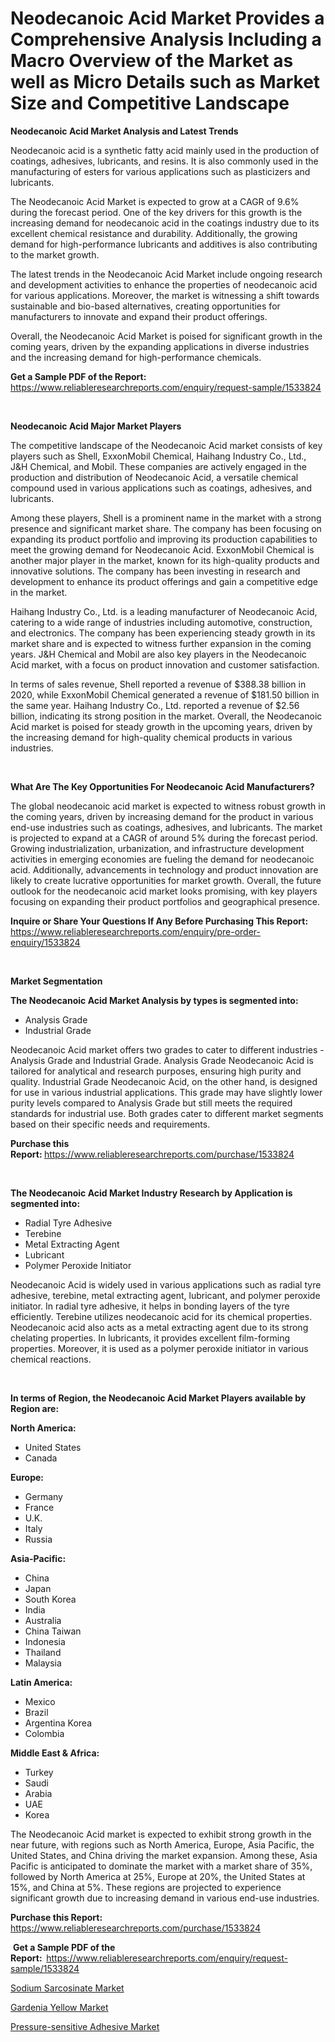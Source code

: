 <p><h1>Neodecanoic Acid Market Provides a Comprehensive Analysis Including a Macro Overview of the Market as well as Micro Details such as Market Size and Competitive Landscape</h1></p><p><strong>Neodecanoic Acid Market Analysis and Latest Trends</strong></p>
<p><p>Neodecanoic acid is a synthetic fatty acid mainly used in the production of coatings, adhesives, lubricants, and resins. It is also commonly used in the manufacturing of esters for various applications such as plasticizers and lubricants.</p><p>The Neodecanoic Acid Market is expected to grow at a CAGR of 9.6% during the forecast period. One of the key drivers for this growth is the increasing demand for neodecanoic acid in the coatings industry due to its excellent chemical resistance and durability. Additionally, the growing demand for high-performance lubricants and additives is also contributing to the market growth.</p><p>The latest trends in the Neodecanoic Acid Market include ongoing research and development activities to enhance the properties of neodecanoic acid for various applications. Moreover, the market is witnessing a shift towards sustainable and bio-based alternatives, creating opportunities for manufacturers to innovate and expand their product offerings.</p><p>Overall, the Neodecanoic Acid Market is poised for significant growth in the coming years, driven by the expanding applications in diverse industries and the increasing demand for high-performance chemicals.</p></p>
<p><strong>Get a Sample PDF of the Report:&nbsp;</strong> <a href="https://www.reliableresearchreports.com/enquiry/request-sample/1533824">https://www.reliableresearchreports.com/enquiry/request-sample/1533824</a></p>
<p>&nbsp;</p>
<p><strong>Neodecanoic Acid Major Market Players</strong></p>
<p><p>The competitive landscape of the Neodecanoic Acid market consists of key players such as Shell, ExxonMobil Chemical, Haihang Industry Co., Ltd., J&H Chemical, and Mobil. These companies are actively engaged in the production and distribution of Neodecanoic Acid, a versatile chemical compound used in various applications such as coatings, adhesives, and lubricants.</p><p>Among these players, Shell is a prominent name in the market with a strong presence and significant market share. The company has been focusing on expanding its product portfolio and improving its production capabilities to meet the growing demand for Neodecanoic Acid. ExxonMobil Chemical is another major player in the market, known for its high-quality products and innovative solutions. The company has been investing in research and development to enhance its product offerings and gain a competitive edge in the market.</p><p>Haihang Industry Co., Ltd. is a leading manufacturer of Neodecanoic Acid, catering to a wide range of industries including automotive, construction, and electronics. The company has been experiencing steady growth in its market share and is expected to witness further expansion in the coming years. J&H Chemical and Mobil are also key players in the Neodecanoic Acid market, with a focus on product innovation and customer satisfaction.</p><p>In terms of sales revenue, Shell reported a revenue of $388.38 billion in 2020, while ExxonMobil Chemical generated a revenue of $181.50 billion in the same year. Haihang Industry Co., Ltd. reported a revenue of $2.56 billion, indicating its strong position in the market. Overall, the Neodecanoic Acid market is poised for steady growth in the upcoming years, driven by the increasing demand for high-quality chemical products in various industries.</p></p>
<p>&nbsp;</p>
<p><strong>What Are The Key Opportunities For Neodecanoic Acid Manufacturers?</strong></p>
<p><p>The global neodecanoic acid market is expected to witness robust growth in the coming years, driven by increasing demand for the product in various end-use industries such as coatings, adhesives, and lubricants. The market is projected to expand at a CAGR of around 5% during the forecast period. Growing industrialization, urbanization, and infrastructure development activities in emerging economies are fueling the demand for neodecanoic acid. Additionally, advancements in technology and product innovation are likely to create lucrative opportunities for market growth. Overall, the future outlook for the neodecanoic acid market looks promising, with key players focusing on expanding their product portfolios and geographical presence.</p></p>
<p><strong>Inquire or Share Your Questions If Any Before Purchasing This Report:</strong> <a href="https://www.reliableresearchreports.com/enquiry/pre-order-enquiry/1533824">https://www.reliableresearchreports.com/enquiry/pre-order-enquiry/1533824</a></p>
<p>&nbsp;</p>
<p><strong>Market Segmentation</strong></p>
<p><strong>The Neodecanoic Acid Market Analysis by types is segmented into:</strong></p>
<p><ul><li>Analysis Grade</li><li>Industrial Grade</li></ul></p>
<p><p>Neodecanoic Acid market offers two grades to cater to different industries - Analysis Grade and Industrial Grade. Analysis Grade Neodecanoic Acid is tailored for analytical and research purposes, ensuring high purity and quality. Industrial Grade Neodecanoic Acid, on the other hand, is designed for use in various industrial applications. This grade may have slightly lower purity levels compared to Analysis Grade but still meets the required standards for industrial use. Both grades cater to different market segments based on their specific needs and requirements.</p></p>
<p><strong>Purchase this Report:&nbsp;</strong><a href="https://www.reliableresearchreports.com/purchase/1533824">https://www.reliableresearchreports.com/purchase/1533824</a></p>
<p>&nbsp;</p>
<p><strong>The Neodecanoic Acid Market Industry Research by Application is segmented into:</strong></p>
<p><ul><li>Radial Tyre Adhesive</li><li>Terebine</li><li>Metal Extracting Agent</li><li>Lubricant</li><li>Polymer Peroxide Initiator</li></ul></p>
<p><p>Neodecanoic Acid is widely used in various applications such as radial tyre adhesive, terebine, metal extracting agent, lubricant, and polymer peroxide initiator. In radial tyre adhesive, it helps in bonding layers of the tyre efficiently. Terebine utilizes neodecanoic acid for its chemical properties. Neodecanoic acid also acts as a metal extracting agent due to its strong chelating properties. In lubricants, it provides excellent film-forming properties. Moreover, it is used as a polymer peroxide initiator in various chemical reactions.</p></p>
<p>&nbsp;</p>
<p><strong>In terms of Region, the Neodecanoic Acid Market Players available by Region are:</strong></p>
<p>
    <p> <strong> North America: </strong>
        <ul>
            <li>United States</li>
            <li>Canada</li>
        </ul>
        </p> 
    <p> <strong> Europe: </strong>
        <ul>
            <li>Germany</li>
            <li>France</li>
            <li>U.K.</li>
            <li>Italy</li>
            <li>Russia</li>
        </ul>
        </p> 
    <p> <strong> Asia-Pacific: </strong>
        <ul>
            <li>China</li>
            <li>Japan</li>
            <li>South Korea</li>
            <li>India</li>
            <li>Australia</li>
            <li>China Taiwan</li>
            <li>Indonesia</li>
            <li>Thailand</li>
            <li>Malaysia</li>
        </ul>
        </p> 
    <p> <strong> Latin America: </strong>
        <ul>
            <li>Mexico</li>
            <li>Brazil</li>
            <li>Argentina Korea</li>
            <li>Colombia</li>
        </ul>
        </p> 
    <p> <strong> Middle East & Africa: </strong>
        <ul>
            <li>Turkey</li>
            <li>Saudi</li>
            <li>Arabia</li>
            <li>UAE</li>
            <li>Korea</li>
        </ul>
    </p>
    </p>
<p><p>The Neodecanoic Acid market is expected to exhibit strong growth in the near future, with regions such as North America, Europe, Asia Pacific, the United States, and China driving the market expansion. Among these, Asia Pacific is anticipated to dominate the market with a market share of 35%, followed by North America at 25%, Europe at 20%, the United States at 15%, and China at 5%. These regions are projected to experience significant growth due to increasing demand in various end-use industries.</p></p>
<p><strong>Purchase this Report: </strong><a href="https://www.reliableresearchreports.com/purchase/1533824">https://www.reliableresearchreports.com/purchase/1533824</a></p>
<p>&nbsp;<strong>Get a Sample PDF of the Report:&nbsp;&nbsp;</strong><a href="https://www.reliableresearchreports.com/enquiry/request-sample/1533824">https://www.reliableresearchreports.com/enquiry/request-sample/1533824</a></p>
<p><strong></strong></p>
<p><p><a href="https://github.com/timeliteaut/Market-Research-Report-List-1/blob/main/sodium-sarcosinate-market.md">Sodium Sarcosinate Market</a></p><p><a href="https://github.com/globismark/Market-Research-Report-List-2/blob/main/gardenia-yellow-market.md">Gardenia Yellow Market</a></p><p><a href="https://github.com/bobicer/Market-Research-Report-List-2/blob/main/pressure-sensitive-adhesive-market.md">Pressure-sensitive Adhesive Market</a></p></p>